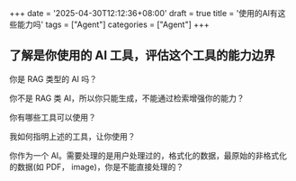 +++
date = '2025-04-30T12:12:36+08:00'
draft = true
title = '使用的AI有这些能力吗'
tags = ["Agent"]
categories = ["Agent"]
+++


## 了解是你使用的 AI 工具，评估这个工具的能力边界

你是 RAG 类型的 AI 吗？

你不是 RAG 类 AI，所以你只能生成，不能通过检索增强你的能力？

你有哪些工具可以使用？

我如何指明上述的工具，让你使用？

你作为一个 AI。需要处理的是用户处理过的，格式化的数据，最原始的非格式化的数据(如 PDF， image)，你是不能直接处理的？


